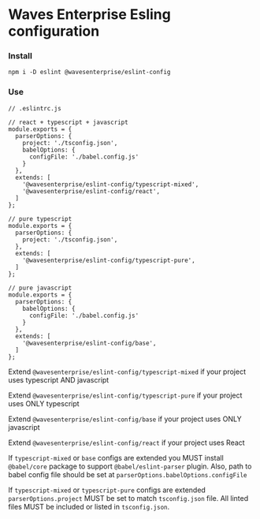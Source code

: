 # Waves Enterprise Esling configuration

### Install
```
npm i -D eslint @wavesenterprise/eslint-config
```

### Use
```
// .eslintrc.js

// react + typescript + javascript
module.exports = {
  parserOptions: {
    project: './tsconfig.json',
    babelOptions: {
      configFile: './babel.config.js'
    }
  },
  extends: [
    '@wavesenterprise/eslint-config/typescript-mixed',
    '@wavesenterprise/eslint-config/react',
  ]
};

// pure typescript
module.exports = {
  parserOptions: {
    project: './tsconfig.json',
  },
  extends: [
    '@wavesenterprise/eslint-config/typescript-pure',
  ]
};

// pure javascript
module.exports = {
  parserOptions: {
    babelOptions: {
      configFile: './babel.config.js'
    }
  },
  extends: [
    '@wavesenterprise/eslint-config/base',
  ]
};

```

Extend `@wavesenterprise/eslint-config/typescript-mixed` if your project uses typescript AND javascript

Extend `@wavesenterprise/eslint-config/typescript-pure` if your project uses ONLY typescript

Extend `@wavesenterprise/eslint-config/base` if your project uses ONLY javascript

Extend `@wavesenterprise/eslint-config/react` if your project uses React

If `typescript-mixed` or `base` configs are extended you MUST install `@babel/core` package 
to support `@babel/eslint-parser` plugin. 
Also, path to babel config file should be set at `parserOptions.babelOptions.configFile`

If `typescript-mixed` or `typescript-pure` configs are extended `parserOptions.project` MUST be set 
to match `tsconfig.json` file. All linted files MUST be included or listed in `tsconfig.json`.
